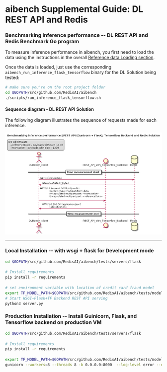 # aibench Supplemental Guide: DL REST API and Redis


### Benchmarking inference performance -- DL REST API and Redis Benchmark Go program

To measure inference performance in aibench, you first need to load
the data using the instructions in the overall [Reference data Loading section](https://github.com/RedisAI/aibench#reference-data-loading). 

Once the data is loaded,
just use the corresponding `aibench_run_inference_flask_tensorflow` binary for the DL Solution
being tested:

```bash
# make sure you're on the root project folder
cd $GOPATH/src/github.com/RedisAI/aibench
./scripts/run_inference_flask_tensorflow.sh
```


#### Sequence diagram - DL REST API Solution

The following diagram illustrates the sequence of requests made for each inference.

![Sequence diagram - DL REST API Solution][aibench_client_restapi]

[aibench_client_restapi]: ./aibench_client_restapi.png

---

### Local Installation -- with wsgi + flask for Development mode

```bash
cd $GOPATH/src/github.com/RedisAI/aibench/tests/servers/flask

# Install requirements
pip install -r requirements

# set environment variable with location of credit card fraud model
export TF_MODEL_PATH=$GOPATH/src/github.com/RedisAI/aibench/tests/models/tensorflow/creditcardfraud.pb
# Start WSGI+Flask+TF Backend REST API serving
python3 server.py
```

### Production Installation -- Install Guinicorn, Flask, and Tensorflow backend on production VM


```bash
cd $GOPATH/src/github.com/RedisAI/aibench/tests/servers/flask

# Install requirements
pip install -r requirements

export TF_MODEL_PATH=$GOPATH/src/github.com/RedisAI/aibench/tests/models/tensorflow/creditcardfraud.pb
gunicorn --workers=8 --threads 8 -b 0.0.0.0:8000  --log-level error --daemon server:app
```
